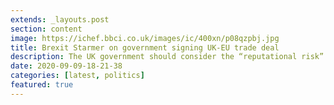 ```yaml
---
extends: _layouts.post
section: content
image: https://ichef.bbci.co.uk/images/ic/400xn/p08qzpbj.jpg 
title: Brexit Starmer on government signing UK-EU trade deal 
description: The UK government should consider the “reputational risk” in its approach to its Internal Markets Bill, says the Labour leader. 
date: 2020-09-09-18-21-38 
categories: [latest, politics] 
featured: true 
--- 
```

